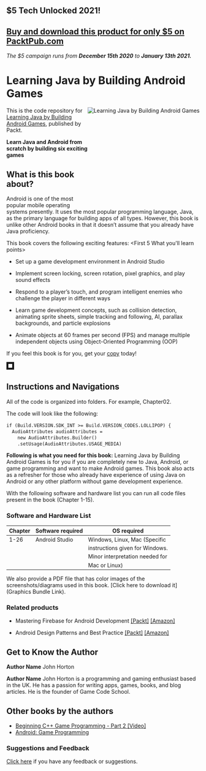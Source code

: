 ## $5 Tech Unlocked 2021!
[Buy and download this product for only $5 on PacktPub.com](https://www.packtpub.com/)
-----
*The $5 campaign         runs from __December 15th 2020__ to __January 13th 2021.__*

# Learning Java by Building Android Games

<a href="https://www.packtpub.com/game-development/learning-java-9-building-android-games-second-edition"><img src="https://www.packtpub.com/sites/default/files/B09770_MockupCover.png" alt="Learning Java by Building Android Games" height="256px" align="right"></a>

This is the code repository for [Learning Java by Building Android Games](https://www.packtpub.com/game-development/learning-java-9-building-android-games-second-edition), published by Packt.

**Learn Java and Android from scratch by building six exciting games**

## What is this book about?
Android is one of the most popular mobile operating systems presently. It uses the most popular programming language, Java, as the primary language for building apps of all types. However, this book is unlike other Android books in that it doesn’t assume that you already have Java proficiency.

This book covers the following exciting features: <First 5 What you'll learn points>
* Set up a game development environment in Android Studio

* Implement screen locking, screen rotation, pixel graphics, and play sound effects

* Respond to a player’s touch, and program intelligent enemies who challenge the player in different ways

* Learn game development concepts, such as collision detection, animating sprite sheets, simple tracking and following, AI, parallax       backgrounds, and particle explosions

* Animate objects at 60 frames per second (FPS) and manage multiple independent objects using Object-Oriented Programming (OOP)

If you feel this book is for you, get your [copy](https://www.amazon.com/dp/1788839153) today!

<a href="https://www.packtpub.com/?utm_source=github&utm_medium=banner&utm_campaign=GitHubBanner"><img src="https://raw.githubusercontent.com/PacktPublishing/GitHub/master/GitHub.png" 
alt="https://www.packtpub.com/" border="5" /></a>


## Instructions and Navigations
All of the code is organized into folders. For example, Chapter02.

The code will look like the following:
```
if (Build.VERSION.SDK_INT >= Build.VERSION_CODES.LOLLIPOP) {
  AudioAttributes audioAttributes =
    new AudioAttributes.Builder()
    .setUsage(AudioAttributes.USAGE_MEDIA)
```

**Following is what you need for this book:**
Learning Java by Building Android Games is for you if you are completely new to Java, Android, or game programming and want to make Android games. This book also acts as a refresher for those who already have experience of using Java on Android or any other platform without game development experience.

With the following software and hardware list you can run all code files present in the book (Chapter 1-15).

### Software and Hardware List

| Chapter  | Software required                   | OS required                        |
| -------- | ------------------------------------| -----------------------------------|
| 1-26     | Android Studio                      | Windows, Linux, Mac (Specific      |
|          |                                     |  instructions given for Windows.   |
|          |                                     |  Minor interpretation needed for   |
|          |                                     |  Mac or Linux)                     |

We also provide a PDF file that has color images of the screenshots/diagrams used in this book. [Click here to download it](Graphics Bundle Link).

### Related products <Other books you may enjoy>
* Mastering Firebase for Android Development [[Packt]](https://www.packtpub.com/web-development/mastering-firebase) [[Amazon]](https://www.amazon.com/dp/1788624718)

* Android Design Patterns and Best Practice [[Packt]](https://www.packtpub.com/web-development/android-design-patterns-and-best-practice) [[Amazon]](https://www.amazon.com/dp/1786467216)

## Get to Know the Author
**Author Name**
John Horton

**Author Name**
John Horton is a programming and gaming enthusiast based in the UK. He has a passion for writing apps, games, books, and blog articles. He is the founder of Game Code School.


## Other books by the authors
* [Beginning C++ Game Programming - Part 2 [Video]](https://www.packtpub.com/game-development/beginning-c-game-programming-part-2-video)
* [Android: Game Programming](https://www.packtpub.com/game-development/android-game-programming)

### Suggestions and Feedback
[Click here](https://docs.google.com/forms/d/e/1FAIpQLSdy7dATC6QmEL81FIUuymZ0Wy9vH1jHkvpY57OiMeKGqib_Ow/viewform) if you have any feedback or suggestions.

